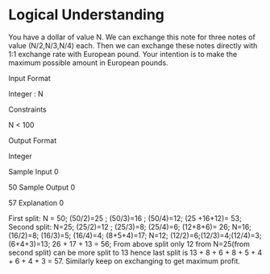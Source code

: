 # Logical Understanding


You have a dollar of value N. We can exchange this note for three notes of value (N/2,N/3,N/4) each. Then we can exchange these notes directly with 1:1 exchange rate with European pound. Your intention is to make the maximum possible amount in European pounds.

Input Format

Integer : N

Constraints

N < 100

Output Format

Integer

Sample Input 0

50
Sample Output 0

57
Explanation 0

First split: N = 50; (50/2)=25 ; (50/3)=16 ; (50/4)=12; (25 +16+12)= 53;
Second split: N=25; (25/2)=12 ; (25/3)=8; (25/4)=6; (12+8+6)= 26; N=16; (16/2)=8; (16/3)=5; (16/4)=4; (8+5+4)=17; N=12; (12/2)=6;(12/3)=4;(12/4)=3; (6+4+3)=13; 26 + 17 + 13 = 56;
From above split only 12 from N=25(from second split) can be more split to 13 hence last split is 13 + 8 + 6 + 8 + 5 + 4 + 6 + 4 + 3 = 57. Similarly keep on exchanging to get maximum profit.
